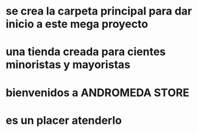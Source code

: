 # se crea la carpeta principal para dar inicio a este mega proyecto
# una tienda creada para cientes minoristas y mayoristas 
# bienvenidos a ANDROMEDA STORE
# es un placer atenderlo
